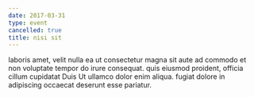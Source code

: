 ```yaml
---
date: 2017-03-31
type: event
cancelled: true
title: nisi sit
---
```

laboris amet, velit nulla ea ut consectetur magna sit aute ad commodo et non voluptate tempor do irure consequat. quis eiusmod proident, officia cillum cupidatat Duis Ut ullamco dolor enim aliqua. fugiat dolore in adipiscing occaecat deserunt esse pariatur.